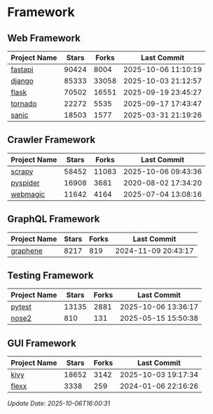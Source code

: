 # Framework

## Web Framework
| Project Name | Stars | Forks | Last Commit |
| ------------ | ----- | ----- | ----------- |
| [fastapi](https://github.com/fastapi/fastapi) | 90424 | 8004 | 2025-10-06 11:10:19 |
| [django](https://github.com/django/django) | 85333 | 33058 | 2025-10-03 21:12:57 |
| [flask](https://github.com/pallets/flask) | 70502 | 16551 | 2025-09-19 23:45:27 |
| [tornado](https://github.com/tornadoweb/tornado) | 22272 | 5535 | 2025-09-17 17:43:47 |
| [sanic](https://github.com/sanic-org/sanic) | 18503 | 1577 | 2025-03-31 21:19:26 |

## Crawler Framework
| Project Name | Stars | Forks | Last Commit |
| ------------ | ----- | ----- | ----------- |
| [scrapy](https://github.com/scrapy/scrapy) | 58452 | 11083 | 2025-10-06 09:43:36 |
| [pyspider](https://github.com/binux/pyspider) | 16908 | 3681 | 2020-08-02 17:34:20 |
| [webmagic](https://github.com/code4craft/webmagic) | 11642 | 4164 | 2025-07-04 13:08:16 |

## GraphQL Framework
| Project Name | Stars | Forks | Last Commit |
| ------------ | ----- | ----- | ----------- |
| [graphene](https://github.com/graphql-python/graphene) | 8217 | 819 | 2024-11-09 20:43:17 |

## Testing Framework
| Project Name | Stars | Forks | Last Commit |
| ------------ | ----- | ----- | ----------- |
| [pytest](https://github.com/pytest-dev/pytest) | 13135 | 2881 | 2025-10-06 13:36:17 |
| [nose2](https://github.com/nose-devs/nose2) | 810 | 131 | 2025-05-15 15:50:38 |

## GUI Framework
| Project Name | Stars | Forks | Last Commit |
| ------------ | ----- | ----- | ----------- |
| [kivy](https://github.com/kivy/kivy) | 18652 | 3142 | 2025-10-03 19:17:34 |
| [flexx](https://github.com/flexxui/flexx) | 3338 | 259 | 2024-01-06 22:16:26 |

*Update Date: 2025-10-06T16:00:31*